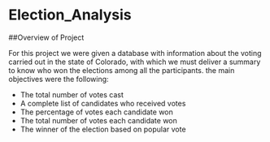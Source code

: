 # Election_Analysis

##Overview of Project

For this project we were given a database with information about the voting carried out in the state of Colorado, with which we must deliver a summary to know who won the elections among all the participants. the main objectives were the following:

- The total number of votes cast
- A complete list of candidates who received votes
- The percentage of votes each candidate won
- The total number of votes each candidate won
- The winner of the election based on popular vote
